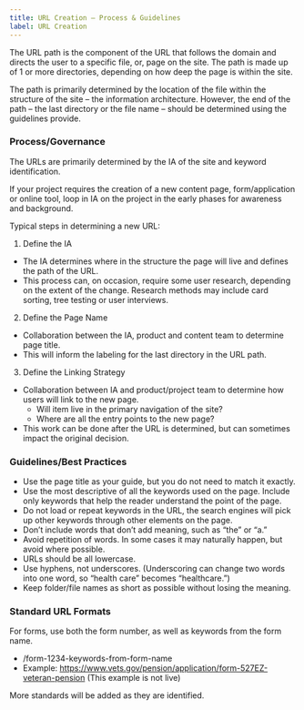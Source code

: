 ```yaml
---
title: URL Creation – Process & Guidelines
label: URL Creation
---
```

The URL path is the component of the URL that follows the domain and directs the user to a specific file, or, page on the site. The path is made up of 1 or more directories, depending on how deep the page is within the site.

The path is primarily determined by the location of the file within the structure of the site – the information architecture.  However, the end of the path – the last directory or the file name – should be determined using the guidelines provide.

### Process/Governance

The URLs are primarily determined by the IA of the site and keyword identification.  

If your project requires the creation of a new content page, form/application or online tool, loop in IA on the project in the early phases for awareness and background.

Typical steps in determining a new URL:

1.	Define the IA
  * The IA determines where in the structure the page will live and defines the path of the URL.
  *	This process can, on occasion, require some user research, depending on the extent of the change.  Research methods may include card sorting, tree testing or user interviews.
2.	Define the Page Name
  * Collaboration between the IA, product and content team to determine page title.
  *	This will inform the labeling for the last directory in the URL path.
3.	Define the Linking Strategy
  *	Collaboration between IA and product/project team to determine how users will link to the new page.  
    *	Will item live in the primary navigation of the site?
    *	Where are all the entry points to the new page?
  *	This work can be done after the URL is determined, but can sometimes impact the original decision.

### Guidelines/Best Practices

  *	Use the page title as your guide, but you do not need to match it exactly.
  *	Use the most descriptive of all the keywords used on the page. Include only keywords that help the reader understand the point of the page.
  * Do not load or repeat keywords in the URL, the search engines will pick up other keywords through other elements on the page.  
  *	Don’t include words that don’t add meaning, such as “the” or “a.”
  *	Avoid repetition of words. In some cases it may naturally happen, but avoid where possible.
  *	URLs should be all lowercase.
  *	Use hyphens, not underscores. (Underscoring can change two words into one word, so “health care” becomes “healthcare.”)
  *	Keep folder/file names as short as possible without losing the meaning.

 ### Standard URL Formats

 For forms, use both the form number, as well as keywords from the form name.
  *	/form-1234-keywords-from-form-name
  *	Example:  https://www.vets.gov/pension/application/form-527EZ-veteran-pension   (This example is not live)

  More standards will be added as they are identified.
